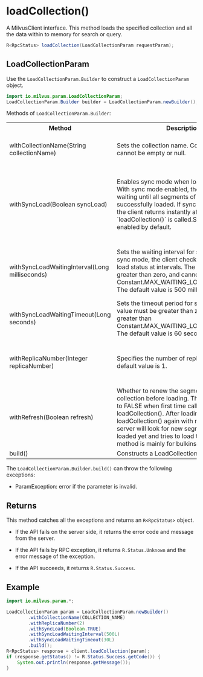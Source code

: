 # loadCollection()

A MilvusClient interface. This method loads the specified collection and all the data within to memory for search or query.

```java
R<RpcStatus> loadCollection(LoadCollectionParam requestParam);
```

## LoadCollectionParam

Use the `LoadCollectionParam.Builder` to construct a `LoadCollectionParam` object.

```java
import io.milvus.param.LoadCollectionParam;
LoadCollectionParam.Builder builder = LoadCollectionParam.newBuilder();
```

Methods of `LoadCollectionParam.Builder`:

<table>
    <tr>
        <th>Method</th>
        <th>Description</th>
        <th>Parameters</th>
    </tr>
    <tr>
        <td>withCollectionName(String collectionName)</td>
        <td>Sets the collection name. Collection name cannot be empty or null.</td>
        <td>collectionName: The name of the collection to load.</td>
    </tr>
    <tr>
        <td>withSyncLoad(Boolean syncLoad)</td>
        <td>Enables sync mode when loading a collection. With sync mode enabled, the client keeps waiting until all segments of the collection are successfully loaded. If sync mode is disabled, the client returns instantly after `loadCollection()` is called.Sync mode is enabled by default.</td>
        <td>syncLoad:A boolean value to indicate if sync mode is enabled. If the value is set to `True`, this means sync mode is enabled.</td>
    </tr>
    <tr>
        <td>withSyncLoadWaitingInterval(Long milliseconds)</td>
        <td>Sets the waiting interval for sync mode. In sync mode, the client checks the collection load status at intervals. The value must be greater than zero, and cannot be greater than Constant.MAX_WAITING_LOADING_INTERVAL. The default value is 500 milliseconds</td>
        <td>milliseconds: The time interval in milliseconds for checking the data load status. </td>
    </tr>
    <tr>
        <td>withSyncLoadWaitingTimeout(Long seconds)</td>
        <td>Sets the timeout period for sync mode. The value must be greater than zero and cannot be greater than Constant.MAX_WAITING_LOADING_TIMEOUT. The default value is 60 seconds.</td>
        <td>seconds: A during of time in seconds to wait till timeout.</td>
    </tr>
    <tr>
        <td>withReplicaNumber(Integer replicaNumber)</td>
        <td>Specifies the number of replicas to load. The default value is 1.</td>
        <td>replicaNumber: The number of the replicas to load when loading a collection.</td>
    </tr>
    <tr>
        <td>withRefresh(Boolean refresh)</td>
        <td>Whether to renew the segment list of this collection before loading. This flag must be set to FALSE when first time call the loadCollection(). After loading a collection, call loadCollection() again with refresh=TRUE, the server will look for new segments that are not loaded yet and tries to load them up.This method is mainly for bulkinsert() interface.</td>
        <td>refresh: The flag whether to renew segment list.</td>
    </tr>
    <tr>
        <td>build()</td>
        <td>Constructs a LoadCollectionParam object.</td>
        <td>N/A</td>
    </tr>
</table>

The `LoadCollectionParam.Builder.build()` can throw the following exceptions:

- ParamException: error if the parameter is invalid.

## Returns

This method catches all the exceptions and returns an `R<RpcStatus>` object.

- If the API fails on the server side, it returns the error code and message from the server.

- If the API fails by RPC exception, it returns `R.Status.Unknown` and the error message of the exception.

- If the API succeeds, it returns `R.Status.Success`.

## Example

```java
import io.milvus.param.*;

LoadCollectionParam param = LoadCollectionParam.newBuilder()
        .withCollectionName(COLLECTION_NAME)
        .withReplicaNumber(2)
        .withSyncLoad(Boolean.TRUE)
        .withSyncLoadWaitingInterval(500L)
        .withSyncLoadWaitingTimeout(30L)
        .build();
R<RpcStatus> response = client.loadCollection(param);
if (response.getStatus() != R.Status.Success.getCode()) {
    System.out.println(response.getMessage());
}
```
